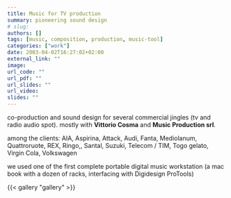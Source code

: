 ```yaml
---
title: Music for TV production
summary: pioneering sound design
# slug: 
authors: []
tags: [music, composition, production, music-tool]
categories: ["work"]
date: 2003-04-02T16:27:02+02:00
external_link: ""
image:
url_code: ""
url_pdf: ""
url_slides: ""
url_video: 
slides: ""
---
```

co-production and sound design for several commercial jingles (tv and radio audio spot). mostly with **Vittorio Cosma** and **Music Production srl**.

among the clients: AIA, Aspirina, Attack, Audi, Fanta, Mediolanum, Quattroruote, REX, Ringo,, Santal, Suzuki, Telecom / TIM, Togo gelato, Virgin Cola, Volkswagen

we used one of the first complete portable digital music workstation (a mac book with a dozen of racks, interfacing with Digidesign ProTools)

{{< gallery "gallery" >}}
